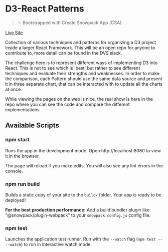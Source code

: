 # D3-React Patterns

> ✨ Bootstrapped with Create Snowpack App (CSA).

[Live Site](https://d3-react-patterns.vercel.app/)

Collection of various techniques and patterns for organizing a D3 project inside a larger React Framework. This will be an open repo for anyone to contribute to, more detail can be found in the DVS slack.

The challenge here is to represent different ways of implementing D3 into React. This is not to see which is 'best' but rather to see different techniques and evaluate their strengths and weaknesses. In order to make the comparison, each Pattern should use the same data source and present it in three separate chart, that can be interacted with to update all the charts at once.

While viewing the pages on the web is nice, the real show is here in the repo where you can see the code and compare the different implementations

## Available Scripts

### npm start

Runs the app in the development mode.
Open http://localhost:8080 to view it in the browser.

The page will reload if you make edits.
You will also see any lint errors in the console.

### npm run build

Builds a static copy of your site to the `build/` folder.
Your app is ready to be deployed!

**For the best production performance:** Add a build bundler plugin like "@snowpack/plugin-webpack" to your `snowpack.config.js` config file.

### npm test

Launches the application test runner.
Run with the `--watch` flag (`npm test -- --watch`) to run in interactive watch mode.
